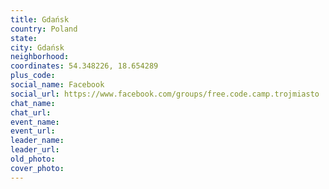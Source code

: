 ```yaml
---
title: Gdańsk
country: Poland
state: 
city: Gdańsk
neighborhood: 
coordinates: 54.348226, 18.654289
plus_code:
social_name: Facebook
social_url: https://www.facebook.com/groups/free.code.camp.trojmiasto
chat_name:
chat_url:
event_name:
event_url:
leader_name:
leader_url:
old_photo: 
cover_photo:
---
```

